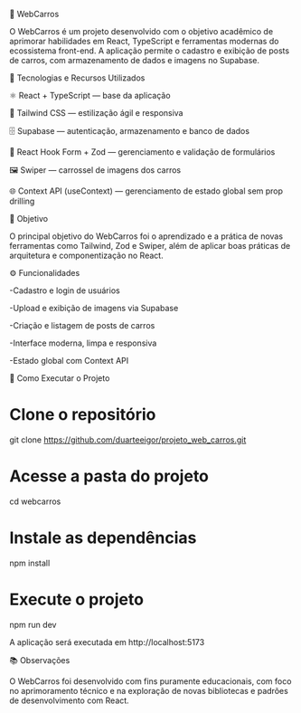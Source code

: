 🚗 WebCarros

O WebCarros é um projeto desenvolvido com o objetivo acadêmico de aprimorar habilidades em React, TypeScript e ferramentas modernas do ecossistema front-end.
A aplicação permite o cadastro e exibição de posts de carros, com armazenamento de dados e imagens no Supabase.


🧠 Tecnologias e Recursos Utilizados

⚛️ React + TypeScript — base da aplicação

🎨 Tailwind CSS — estilização ágil e responsiva

🗄️ Supabase — autenticação, armazenamento e banco de dados

🧾 React Hook Form + Zod — gerenciamento e validação de formulários

🖼️ Swiper — carrossel de imagens dos carros

🌐 Context API (useContext) — gerenciamento de estado global sem prop drilling


🎯 Objetivo

O principal objetivo do WebCarros foi o aprendizado e a prática de novas ferramentas como Tailwind, Zod e Swiper, além de aplicar boas práticas de arquitetura e componentização no React.


⚙️ Funcionalidades

-Cadastro e login de usuários

-Upload e exibição de imagens via Supabase

-Criação e listagem de posts de carros

-Interface moderna, limpa e responsiva

-Estado global com Context API

🚀 Como Executar o Projeto

# Clone o repositório
git clone https://github.com/duarteeigor/projeto_web_carros.git


# Acesse a pasta do projeto
cd webcarros


# Instale as dependências
npm install


# Execute o projeto
npm run dev



A aplicação será executada em http://localhost:5173

📚 Observações

O WebCarros foi desenvolvido com fins puramente educacionais, com foco no aprimoramento técnico e na exploração de novas bibliotecas e padrões de desenvolvimento com React.
